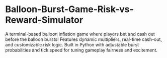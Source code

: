 # Balloon-Burst-Game-Risk-vs-Reward-Simulator
A terminal-based balloon inflation game where players bet and cash out before the balloon bursts! Features dynamic multipliers, real-time cash-out, and customizable risk logic. Built in Python with adjustable burst probabilities and tick speed for tuning gameplay fairness and excitement.
